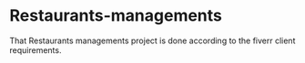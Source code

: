 # Restaurants-managements
That Restaurants managements project is done according to the fiverr client requirements.
